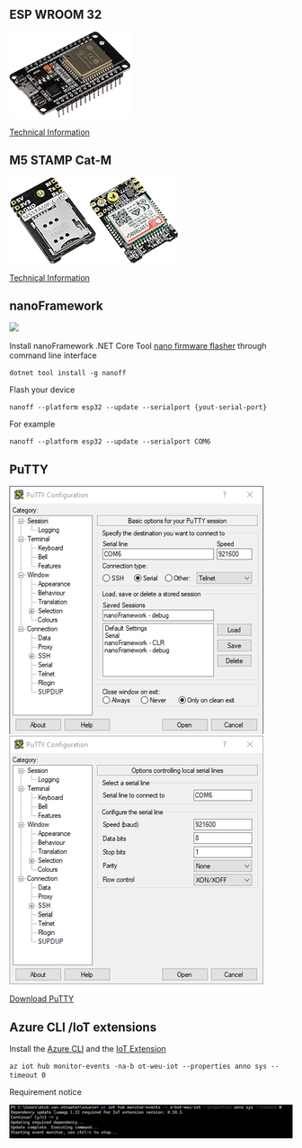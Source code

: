 

## ESP WROOM 32
![](./images/esp-wroom-32.webp)

[Technical Information](https://www.espressif.com/sites/default/files/documentation/esp32-wroom-32e_esp32-wroom-32ue_datasheet_en.pdf) 

## M5 STAMP Cat-M

![](./images/m5stack-catm.webp)

[Technical Information](https://docs.m5stack.com/en/stamp/stamp_catm)

## nanoFramework

[![](https://i0.wp.com/www.nanoframework.net/wp-content/uploads/B.nanoframework_logocolor500-1.png?resize=300%2C153&ssl=1)](https://www.nanoframework.net/)

Install nanoFramework .NET Core Tool [nano firmware flasher](https://github.com/nanoframework/nanoFirmwareFlasher) through command line interface

```
dotnet tool install -g nanoff
```

Flash your device

```
nanoff --platform esp32 --update --serialport {yout-serial-port}
```

For example

```
nanoff --platform esp32 --update --serialport COM6
```

## PuTTY

![Session settings](./images/putty-session.webp)
![Serial settings](./images/putty-serial.webp)

[Download PuTTY](https://www.putty.org/)

## Azure CLI /IoT extensions

Install the [Azure CLI](https://docs.microsoft.com/en-us/cli/azure/install-azure-cli) and the [IoT Extension](https://github.com/Azure/azure-iot-cli-extension) 

```
az iot hub monitor-events -na-b ot-weu-iot --properties anno sys --timeout 0
```

Requirement notice

![](./images/uamqp-dependency.webp)